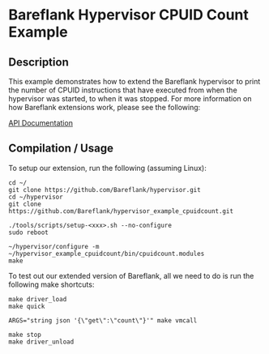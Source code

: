 # Bareflank Hypervisor CPUID Count Example

## Description

This example demonstrates how to extend the Bareflank hypervisor to print
the number of CPUID instructions that have executed from when the hypervisor
was started, to when it was stopped. For more information on how Bareflank
extensions work, please see the following:

[API Documentation](http://bareflank.github.io/hypervisor/html/)

## Compilation / Usage

To setup our extension, run the following (assuming Linux):

```
cd ~/
git clone https://github.com/Bareflank/hypervisor.git
cd ~/hypervisor
git clone https://github.com/Bareflank/hypervisor_example_cpuidcount.git

./tools/scripts/setup-<xxx>.sh --no-configure
sudo reboot

~/hypervisor/configure -m ~/hypervisor_example_cpuidcount/bin/cpuidcount.modules
make
```

To test out our extended version of Bareflank, all we need to do is run the
following make shortcuts:

```
make driver_load
make quick

ARGS="string json '{\"get\":\"count\"}'" make vmcall

make stop
make driver_unload
```
